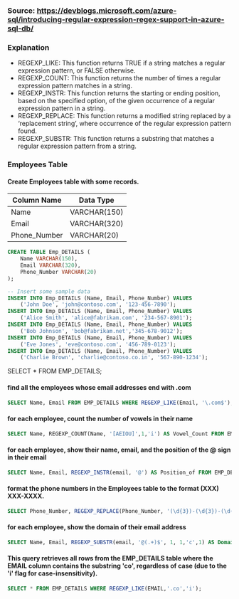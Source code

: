 ### Source: https://devblogs.microsoft.com/azure-sql/introducing-regular-expression-regex-support-in-azure-sql-db/

### Explanation
* REGEXP_LIKE: This function returns TRUE if a string matches a regular expression pattern, or FALSE otherwise.
* REGEXP_COUNT: This function returns the number of times a regular expression pattern matches in a string.
* REGEXP_INSTR: This function returns the starting or ending position, based on the specified option, of the given occurrence of a regular expression pattern in a string.
* REGEXP_REPLACE: This function returns a modified string replaced by a ‘replacement string’, where occurrence of the regular expression pattern found.
* REGEXP_SUBSTR: This function returns a substring that matches a regular expression pattern from a string.


### Employees Table
#### Create Employees table with some records.
| Column Name    | Data Type    |
|----------------|--------------|
| Name           | VARCHAR(150) |
| Email          | VARCHAR(320) |
| Phone_Number   | VARCHAR(20)  |

```sql
CREATE TABLE Emp_DETAILS (
    Name VARCHAR(150),
    Email VARCHAR(320),
    Phone_Number VARCHAR(20)
);
```
```sql
-- Insert some sample data
INSERT INTO Emp_DETAILS (Name, Email, Phone_Number) VALUES
    ('John Doe', 'john@contoso.com', '123-456-7890');
INSERT INTO Emp_DETAILS (Name, Email, Phone_Number) VALUES
    ('Alice Smith', 'alice@fabrikam.com', '234-567-8901');
INSERT INTO Emp_DETAILS (Name, Email, Phone_Number) VALUES
    ('Bob Johnson', 'bob@fabrikam.net','345-678-9012');
INSERT INTO Emp_DETAILS (Name, Email, Phone_Number) VALUES
    ('Eve Jones', 'eve@contoso.com', '456-789-0123');
INSERT INTO Emp_DETAILS (Name, Email, Phone_Number) VALUES
    ('Charlie Brown', 'charlie@contoso.co.in', '567-890-1234');
```

SELECT * FROM EMP_DETAILS;

#### find all the employees whose email addresses end with .com
```sql
SELECT Name, Email FROM EMP_DETAILS WHERE REGEXP_LIKE(Email, '\.com$');
```

#### for each employee, count the number of vowels in their name
```sql
SELECT Name, REGEXP_COUNT(Name, '[AEIOU]',1,'i') AS Vowel_Count FROM EMP_DETAILS;
```
#### for each employee, show their name, email, and the position of the @ sign in their email
```sql
SELECT Name, Email, REGEXP_INSTR(email, '@') AS Position_of FROM EMP_DETAILS;
```
#### format the phone numbers in the Employees table to the format (XXX) XXX-XXXX.
```sql
SELECT Phone_Number, REGEXP_REPLACE(Phone_Number, '(\d{3})-(\d{3})-(\d{4})', '(\1) \2-\3',1) AS Phone_Format FROM EMP_DETAILS;
```
#### for each employee, show the domain of their email address
```sql
SELECT Name, Email, REGEXP_SUBSTR(email, '@(.+)$', 1, 1,'c',1) AS Domain FROM EMP_DETAILS;
```
#### This query retrieves all rows from the EMP_DETAILS table where the EMAIL column contains the substring 'co', regardless of case (due to the 'i' flag for case-insensitivity).
```sql
SELECT * FROM EMP_DETAILS WHERE REGEXP_LIKE(EMAIL,'.co','i');
```
